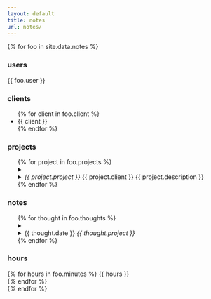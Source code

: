 ```yaml
---
layout: default
title: notes
url: notes/
---
```

{% for foo in site.data.notes %}  
<div class="fl">
   <h3>users</h3>  
   {{ foo.user }}  
</div>   
<div>
   <h3>clients</h3>  
   <ul>
   {% for client in foo.client %}
   <li>{{ client }}</li>    
   {% endfor %}     
   </ul>   
</div>   
<div>
   <h3>projects</h3>  
   <ul>
   {% for project in foo.projects %}  
   <details>   
      <summary>   
         <li><i>{{ project.project }} </i>{{ project.client }}<span class='date'> {{ project.description }}</span></li>      
      </summary>   
      {% for todo in project.todo %}  
      <li>{{ todo }}</li>  
      {% endfor %}     
   </details>  
   {% endfor %}  
   </ul>   
</div>   
<div>   
   <h3>notes</h3>  
   <ul>
   {% for thought in foo.thoughts %}  
   <details>
      <summary>
         <li>{{ thought.date }}<i> {{ thought.project }}</i></li>  
      </summary>
      <li>{{ thought.note }}</li>  
      <br>    
   </details>   
   {% endfor %}  
   </ul>
</div>   
<div>   
   <h3>hours</h3>  
   {% for hours in foo.minutes %}  
   {{ hours }}   
   <br>  
   {% endfor %}
</div>   
{% endfor %}

